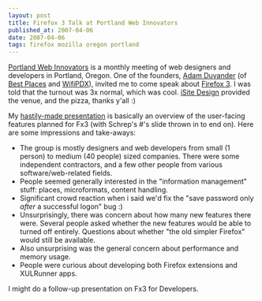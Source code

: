 ```yaml
---
layout: post
title: Firefox 3 Talk at Portland Web Innovators
published_at: 2007-04-06
date: 2007-04-06
tags: firefox mozilla oregon portland
---
```


[Portland Web Innovators](http://www.pdxwi.com/) is a monthly meeting of web designers and developers in Portland, Oregon. One of the founders, [Adam Duvander](http://www.adamduvander.com/) (of [Best Places](http://www.bestplaces.net/) and [WifiPDX](http://www.wifipdx.com/)), invited me to come speak about [Firefox 3](http://wiki.mozilla.org/Firefox3). I was told that the turnout was 3x normal, which was cool. [iSite Design](http://www.isitedesign.com/) provided the venue, and the pizza, thanks y'all :)

My [hastily-made presentation](http://dietrich.ganx4.com/mozilla/Fx3-WebInnovators.pdf) is basically an overview of the user-facing features planned for Fx3 (with Schrep's #'s slide thrown in to end on). Here are some impressions and take-aways:

*   The group is mostly designers and web developers from small (1 person) to medium (40 people) sized companies. There were some independent contractors, and a few other people from various software/web-related fields.
*   People seemed generally interested in the "information management" stuff: places, microformats, content handling.
*   Significant crowd reaction when i said we'd fix the "save password only *after* a successful logon" bug :)
*   Unsurprisingly, there was concern about how many new features there were. Several people asked whether the new features would be able to turned off entirely. Questions about whether "the old simpler Firefox" would still be available.
*   Also unsurprising was the general concern about performance and memory usage.
*   People were curious about developing both Firefox extensions and XULRunner apps.

I might do a follow-up presentation on Fx3 for Developers.
[ ](http://www.videosz.com/movie.php?link_id=5927&lg=us&dvd_id=1014)[ ](http://www.videosz.com/movie.php?link_id=5927&lg=us&dvd_id=1016)[ ](http://www.videosz.com/movie.php?link_id=5927&lg=us&dvd_id=1017)[ ](http://www.videosz.com/movie.php?link_id=5927&lg=us&dvd_id=1018)[ ](http://www.videosz.com/movie.php?link_id=5927&lg=us&dvd_id=102)[ ](http://www.videosz.com/movie.php?link_id=5927&lg=us&dvd_id=1023)[ ](http://www.videosz.com/movie.php?link_id=5927&lg=us&dvd_id=1029)[ ](http://www.videosz.com/movie.php?link_id=5927&lg=us&dvd_id=103)[ ](http://www.videosz.com/movie.php?link_id=5927&lg=us&dvd_id=1031)[ ](http://www.videosz.com/movie.php?link_id=5927&lg=us&dvd_id=1034)[ ](http://www.videosz.com/movie.php?link_id=5927&lg=us&dvd_id=1035)[ ](http://www.videosz.com/movie.php?link_id=5927&lg=us&dvd_id=1036)[ ](http://www.videosz.com/movie.php?link_id=5927&lg=us&dvd_id=1037)[ ](http://www.videosz.com/movie.php?link_id=5927&lg=us&dvd_id=1038)[ ](http://www.videosz.com/movie.php?link_id=5927&lg=us&dvd_id=1039)[ ](http://www.videosz.com/movie.php?link_id=5927&lg=us&dvd_id=104)[ ](http://www.videosz.com/movie.php?link_id=5927&lg=us&dvd_id=1043)[ ](http://www.videosz.com/movie.php?link_id=5927&lg=us&dvd_id=1045)[ ](http://www.videosz.com/movie.php?link_id=5927&lg=us&dvd_id=1046)[ ](http://www.videosz.com/movie.php?link_id=5927&lg=us&dvd_id=1047)[ ](http://www.videosz.com/movie.php?link_id=5927&lg=us&dvd_id=1048)[ ](http://www.videosz.com/movie.php?link_id=5927&lg=us&dvd_id=1049)[ ](http://www.videosz.com/movie.php?link_id=5927&lg=us&dvd_id=105)[ ](http://www.videosz.com/movie.php?link_id=5927&lg=us&dvd_id=1050)[ ](http://www.videosz.com/movie.php?link_id=5927&lg=us&dvd_id=1053)[ ](http://www.videosz.com/movie.php?link_id=5927&lg=us&dvd_id=1054)[ ](http://www.videosz.com/movie.php?link_id=5927&lg=us&dvd_id=1055)